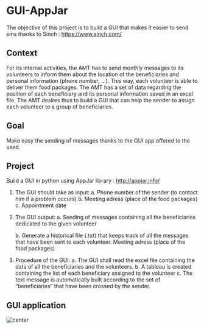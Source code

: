# GUI-AppJar
The objective of this project is to build a GUI that makes it easier to send sms thanks to Sinch : https://www.sinch.com/

## Context

For its internal activities, the AMT has to send monthly messages to its volunteers to inform them about the location of the beneficiaries and personal information (phone number, …). This way, each volunteer is able to deliver them food packages. The AMT has a set of data regarding the position of each beneficiary and its personal information saved in an excel file. The AMT desires thus to build a GUI that can help the sender to assign each volunteer to a group of beneficiaries.

## Goal
Make easy the sending of messages thanks to the GUI app offered to the used.

## Project
Build a GUI in python using AppJar library : http://appjar.info/
1. The GUI should take as input:
    a. Phone number of the sender (to contact him if a problem occurs)
    b. Meeting adress (place of the food packages)
    c. Appointment date
    
2.	The GUI output:
    a.	Sending of messages containing all the beneficiaries dedicated to the given volunteer

    b.	Generate a historical file (.txt) that keeps track of all the messages that have been sent to each volunteer. Meeting adress (place of the food packages)
    
3. Procedure of the GUI:
    a. The GUI shall read the excel file containing the data of all the beneficiaries and the volunteers. 
    b.	A tableau is created containing the list of each beneficiary assigned to the volunteer
    c. The text message is automatically built according to the set of “beneficiaries” that have been crossed by the sender.
## GUI application
![center](https://i.imgur.com/UELN8JB.png)
